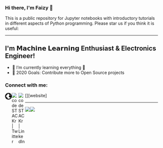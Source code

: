 ### Hi there, I'm Faizy  👋

This is a public repository for Jupyter notebooks with introductory tutorials in different aspects of Python programming. Please star us if you think it is useful:

---

## I'm 𝗠𝗮𝗰𝗵𝗶𝗻𝗲 𝗟𝗲𝗮𝗿𝗻𝗶𝗻𝗴 Enthusiast & Electronics Engineer!

- 🌱 I’m currently learning everything 🤣
- 🥅 2020 Goals: Contribute more to Open Source projects


### Connect with me:

[<img align="left" alt="codeSTACKr.com" width="22px" src="https://raw.githubusercontent.com/iconic/open-iconic/master/svg/globe.svg" />][website]
[<img align="left" alt="codeSTACKr | Twitter" width="22px" src="https://cdn.jsdelivr.net/npm/simple-icons@v3/icons/twitter.svg" />][twitter]
[<img align="left" alt="codeSTACKr | LinkedIn" width="22px" src="https://cdn.jsdelivr.net/npm/simple-icons@v3/icons/linkedin.svg" />][linkedin]

[twitter]: https://twitter.com/F4izy
[linkedin]: https://www.linkedin.com/in/faizy-mohd-836573122/
[StackExchange AI]: https://ai.stackexchange.com/users/36737/cypher

---

<a href="https://github.com/mohd-faizy/github-readme-stats">
  <img align="left" src="https://github-readme-stats.vercel.app/api?username=mohd-faizy&show_icons=true" />
</a>

<a href="https://github.com/mohd-faizy/00_Python_Notebooks_Concept">
  <img align="left" src="https://github-readme-stats.vercel.app/api/top-langs/?username=mohd-faizy&layout=compact"/>
</a>
